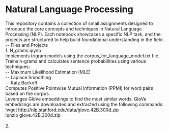 # Natural Language Processing 
This repository contains a collection of small assignments designed to introduce the core concepts and techniques in Natural Language Processing (NLP). Each notebook showcases a specific NLP task, and the projects are structured to help build foundational understanding in the field.
<br> -- Files and Projects
      <br>1. N_grams.ipynb
      <br>Implements trigram models using the corpus_for_language_model.txt file.
      <br>Trains n-grams and calculates sentence probabilities using various techniques:
      <br> -- Maximum Likelihood Estimation (MLE)
      <br> -- Laplace Smoothing
      <br> -- Katz Backoff
      <br>Computes Positive Pointwise Mutual Information (PPMI) for word pairs based on the corpus.
      <br>Leverages GloVe embeddings to find the most similar words. GloVe embeddings are downloaded and extracted using the following commands:
        <br>!wget http://nlp.stanford.edu/data/glove.42B.300d.zip
        <br>!unzip glove.42B.300d.zip<br>
     <br> 2. 
